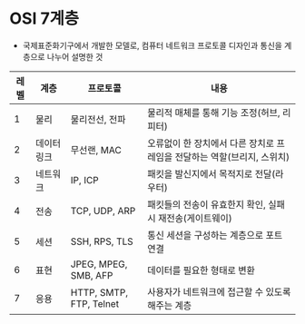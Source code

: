 # OSI 7계층

- 국제표준화기구에서 개발한 모델로, 컴퓨터 네트워크 프로토콜 디자인과 통신을 계층으로 나누어 설명한 것

| 레벨 | 계층        | 프로토콜                | 내용                                                         |
| ---- | ----------- | ----------------------- | ------------------------------------------------------------ |
| 1    | 물리        | 물리전선, 전파          | 물리적 매체를 통해 기능 조정(허브, 리피터)                   |
| 2    | 데이터 링크 | 무선랜, MAC             | 오류없이 한 장치에서 다른 장치로 프레임을 전달하는 역할(브리지, 스위치) |
| 3    | 네트워크    | IP, ICP                 | 패킷을 발신지에서 목적지로 전달(라우터)                      |
| 4    | 전송        | TCP, UDP, ARP           | 패킷들의 전송이 유효한지 확인, 실패시 재전송(게이트웨이)     |
| 5    | 세션        | SSH, RPS, TLS           | 통신 세션을 구성하는 계층으로 포트 연결                      |
| 6    | 표현        | JPEG, MPEG, SMB, AFP    | 데이터를 필요한 형태로 변환                                  |
| 7    | 응용        | HTTP, SMTP, FTP, Telnet | 사용자가 네트워크에 접근할 수 있도록 해주는 계층             |

